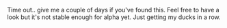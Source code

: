 Time out.. give me a couple of days if you've found this.  Feel free to have a look but it's not stable enough for alpha yet.  Just getting my ducks in a row.
